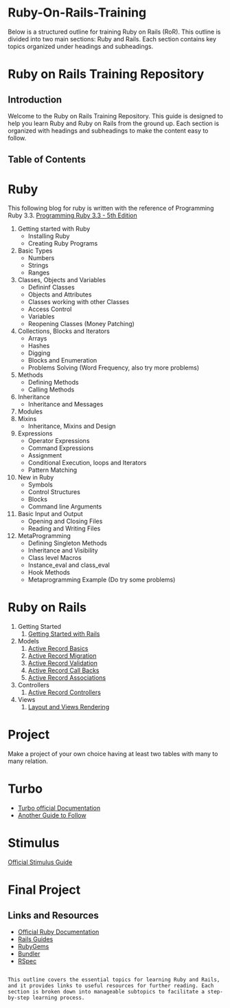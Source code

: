 # Ruby-On-Rails-Training
Below is a structured outline for training Ruby on Rails (RoR). This outline is divided into two main sections: Ruby and Rails. Each section contains key topics organized under headings and subheadings.


# Ruby on Rails Training Repository

## Introduction
Welcome to the Ruby on Rails Training Repository. This guide is designed to help you learn Ruby and Ruby on Rails from the ground up. Each section is organized with headings and subheadings to make the content easy to follow.

## Table of Contents
# Ruby
   This following blog for ruby is written with the reference of Programming Ruby 3.3. [Programming Ruby 3.3 - 5th Edition](https://drive.google.com/drive/folders/15uK8SN2QWBYtq5LCo0473c6JHJCTlDgS)
   1. Getting started with Ruby
      * Installing Ruby
      * Creating Ruby Programs
   2. Basic Types
      * Numbers
      * Strings
      * Ranges
   3. Classes, Objects and Variables
      * Defininf Classes
      * Objects and Attributes
      * Classes working with other Classes
      * Access Control
      * Variables
      * Reopening Classes (Money Patching)
   4. Collections, Blocks and Iterators
      * Arrays
      * Hashes
      * Digging
      * Blocks and Enumeration
      * Problems Solving (Word Frequency, also try more problems)
   5. Methods
      * Defining Methods
      * Calling Methods
   6. Inheritance
         * Inheritance and Messages
   7. Modules
   8. Mixins
         * Inheritance, Mixins and Design
   9. Expressions
         * Operator Expressions
         * Command Expressions
         * Assignment
         * Conditional Execution, loops and Iterators
         * Pattern Matching
   10. New in Ruby
         * Symbols
         * Control Structures
         * Blocks
         * Command line Arguments
   11. Basic Input and Output
         * Opening and Closing Files
         * Reading and Writing Files
   12. MetaProgramming
         * Defining Singleton Methods
         * Inheritance and Visibility
         * Class level Macros
         * Instance_eval and class_eval
         * Hook Methods
         * Metaprogramming Example (Do try some problems)

# Ruby on Rails
  1. Getting Started
     1. [Getting Started with Rails](https://guides.rubyonrails.org/getting_started.html)
  2. Models
     1. [Active Record Basics](https://guides.rubyonrails.org/active_record_basics.html)
     2. [Active Record Migration](https://guides.rubyonrails.org/active_record_migrations.html)
     3. [Active Record Validation](https://guides.rubyonrails.org/active_record_validations.html)
     4. [Active Record Call Backs](https://guides.rubyonrails.org/active_record_callbacks.html)
     5. [Active Record Associations](https://guides.rubyonrails.org/association_basics.html)
  3. Controllers
     1. [Active Record Controllers](https://guides.rubyonrails.org/action_controller_overview.html)
  4. Views
     1. [Layout and Views Rendering](https://guides.rubyonrails.org/layouts_and_rendering.html)
# Project
   Make a project of your own choice having at least two tables with many to many relation.
# Turbo
   * [Turbo official Documentation](https://turbo.hotwired.dev/handbook/introduction)
   * [Another Guide to Follow](https://www.hotrails.dev/turbo-rails/)
# Stimulus
   [Official Stimulus Guide](https://stimulus.hotwired.dev/)
# Final Project

    
  

## Links and Resources
- [Official Ruby Documentation](https://www.ruby-lang.org/en/documentation/)
- [Rails Guides](https://guides.rubyonrails.org/)
- [RubyGems](https://rubygems.org/)
- [Bundler](https://bundler.io/)
- [RSpec](https://rspec.info/)
```

This outline covers the essential topics for learning Ruby and Rails, and it provides links to useful resources for further reading. Each section is broken down into manageable subtopics to facilitate a step-by-step learning process.
